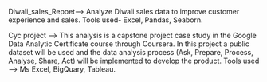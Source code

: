 Diwali_sales_Repoet--> Analyze Diwali sales data to improve customer experience and sales.
                       Tools used- Excel, Pandas, Seaborn.


Cyc project --> This analysis is a capstone project case study in the Google Data Analytic Certificate course through Coursera. In this project a public dataset will be used and the data analysis process (Ask, Prepare, Process, Analyse, Share, Act) will be implemented to develop the product. 
Tools used --> Ms Excel, BigQuary, Tableau.
